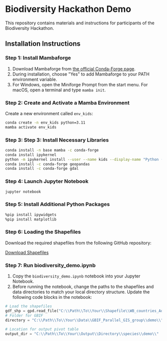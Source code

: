 # Biodiversity Hackathon Demo

This repository contains materials and instructions for participants of the Biodiversity Hackathon.

## Installation Instructions

### Step 1: Install Mambaforge

1. Download Mambaforge from [the official Conda-Forge page](https://github.com/conda-forge/miniforge#mambaforge).
2. During installation, choose "Yes" to add Mambaforge to your PATH environment variable.
3. For Windows, open the Miniforge Prompt from the start menu. For macOS, open a terminal and type `mamba init`.

### Step 2: Create and Activate a Mamba Environment

Create a new environment called `env_kids`:

```bash
conda create -n env_kids python=3.11
mamba activate env_kids
```
### Step 3: Step 3: Install Necessary Libraries
```bash
conda install -n base mamba -c conda-forge
conda install ipykernel
python -m ipykernel install --user --name kids --display-name "Python (env_kids)"
conda install -c conda-forge geopandas
conda install -c conda-forge gdal
```
### Step 4: Launch Jupyter Notebook
```bash
jupyter notebook
```
###  Step 5: Install Additional Python Packages
```bash
%pip install ipywidgets
%pip install matplotlib
```
### Step 6: Loading the Shapefiles

Download the required shapefiles from the following GitHub repository:

[Download Shapefiles](https://github.com/lingling-liu/Hackathon_demo/tree/main/data)

### Step 7: Run biodiversity_demo.ipynb

1. Copy the `biodiversity_demo.ipynb` notebook into your Jupyter Notebook.
2. Before running the notebook, change the paths to the shapefiles and data directories to match your local directory structure. Update the following code blocks in the notebook:

```python
# Load the shapefiles
gdf_shp = gpd.read_file("C:\\Path\\To\\Your\\Shapefile\\WB_countries_Admin0_10m.shp")
# Folder for GBIF
directory = "C:\\Path\\To\\Your\\Data\\GBIF_Parallel_GIS_group\\demo\\"

# Location for output pivot table
output_dir = "C:\\Path\\To\\Your\\Output\\Directory\\species\\demo\\"